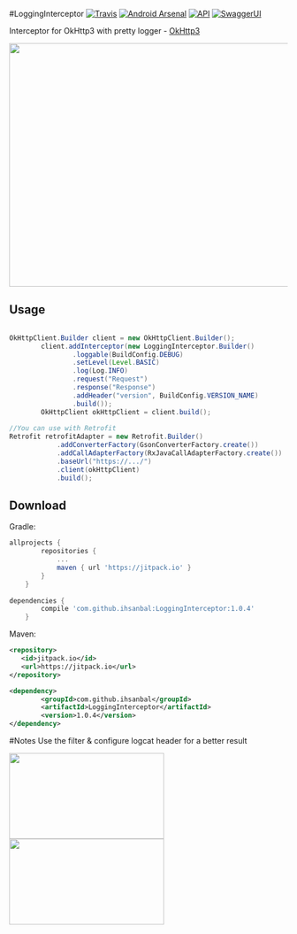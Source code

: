 #LoggingInterceptor
[![Travis](https://img.shields.io/travis/rust-lang/rust.svg?style=flat-square)](https://travis-ci.org/ihsanbal/LoggingInterceptor)
[![Android Arsenal](https://img.shields.io/badge/Android%20Arsenal-LoggingInterceptor-green.svg?style=flat-square)](https://android-arsenal.com/details/1/5342)
[![API](https://img.shields.io/badge/API-9%2B-brightgreen.svg?style=flat-square)](https://developer.android.com/about/versions/android-2.3.html)
[![SwaggerUI](https://img.shields.io/badge/Swagger-mockable.io-orange.svg?style=flat-square)](https://www.mockable.io/swagger/index.html?url=https%3A%2F%2Fdemo2961085.mockable.io%3Fopenapi#!/demo2961085)

Interceptor for OkHttp3 with pretty logger - [OkHttp3](https://github.com/square/okhttp)

<p align="center">
    <img src="https://github.com/ihsanbal/LoggingInterceptor/blob/master/logging.gif" width="580" height="440"/>
</p>

Usage
--------

```java

OkHttpClient.Builder client = new OkHttpClient.Builder();
        client.addInterceptor(new LoggingInterceptor.Builder()
                .loggable(BuildConfig.DEBUG)
                .setLevel(Level.BASIC)
                .log(Log.INFO)
                .request("Request")
                .response("Response")
                .addHeader("version", BuildConfig.VERSION_NAME)
                .build());
        OkHttpClient okHttpClient = client.build();
	
//You can use with Retrofit
Retrofit retrofitAdapter = new Retrofit.Builder()
            .addConverterFactory(GsonConverterFactory.create())
            .addCallAdapterFactory(RxJavaCallAdapterFactory.create())
            .baseUrl("https://.../")
            .client(okHttpClient)
            .build();
```

Download
--------

Gradle:
```groovy
allprojects {
		repositories {
			...
			maven { url 'https://jitpack.io' }
		}
	}
	
dependencies {
	    compile 'com.github.ihsanbal:LoggingInterceptor:1.0.4'
	}
```

Maven:
```xml
<repository>
   <id>jitpack.io</id>
   <url>https://jitpack.io</url>
</repository>

<dependency>
	    <groupId>com.github.ihsanbal</groupId>
	    <artifactId>LoggingInterceptor</artifactId>
	    <version>1.0.4</version>
</dependency>
```

#Notes
Use the filter & configure logcat header for a better result

<p align="left">
    <img src="https://github.com/ihsanbal/LoggingInterceptor/blob/master/images/screen_shot_5.png" width="280" height="155"/>
    <img src="https://github.com/ihsanbal/LoggingInterceptor/blob/master/images/screen_shot_4.png" width="280" height="155"/>
</p>
